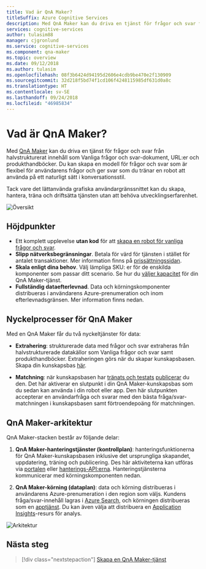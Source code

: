```yaml
---
title: Vad är QnA Maker?
titleSuffix: Azure Cognitive Services
description: Med QnA Maker kan du driva en tjänst för frågor och svar från halvstrukturerat innehåll som Vanliga frågor och svar-dokument, URL:er och produkthandböcker.
services: cognitive-services
author: tulasim88
manager: cjgronlund
ms.service: cognitive-services
ms.component: qna-maker
ms.topic: overview
ms.date: 09/12/2018
ms.author: tulasim
ms.openlocfilehash: 08f3b6424d94195d2606e4cdb9be470e2f130909
ms.sourcegitcommit: 32d218f5bd74f1cd106f4248115985df631d0a8c
ms.translationtype: HT
ms.contentlocale: sv-SE
ms.lasthandoff: 09/24/2018
ms.locfileid: "46985834"
---
```

# <a name="what-is-qna-maker"></a>Vad är QnA Maker?

Med [QnA Maker](https://qnamaker.ai) kan du driva en tjänst för frågor och svar från halvstrukturerat innehåll som Vanliga frågor och svar-dokument, URL:er och produkthandböcker. Du kan skapa en modell för frågor och svar som är flexibel för användarens frågor och ger svar som du tränar en robot att använda på ett naturligt sätt i konversationsstil.

Tack vare det lättanvända grafiska användargränssnittet kan du skapa, hantera, träna och driftsätta tjänsten utan att behöva utvecklingserfarenhet.

![Översikt](../media/qnamaker-overview-learnabout/overview.png)

## <a name="highlights"></a>Höjdpunkter

- Ett komplett upplevelse **utan kod** för att [skapa en robot för vanliga frågor och svar](https://aka.ms/qnamaker-docs-create-faqbot).
- **Slipp nätverksbegränsningar**. Betala för värd för tjänsten i stället för antalet transaktioner. Mer information finns på [prissättningssidan](https://aka.ms/qnamaker-docs-pricing).
- **Skala enligt dina behov**. Välj lämpliga SKU: er för de enskilda komponenter som passar ditt scenario. Se hur du [väljer kapacitet](https://aka.ms/qnamaker-docs-capacity) för din QnA Maker-tjänst.
- **Fullständig dataefterlevnad**. Data och körningskomponenter distribueras i användarens Azure-prenumeration och inom efterlevnadsgränsen. Mer information finns nedan.

## <a name="key-qna-maker-processes"></a>Nyckelprocesser för QnA Maker

Med en QnA Maker får du två nyckeltjänster för data:

* **Extrahering**: strukturerade data med frågor och svar extraheras från halvstrukturerade datakällor som Vanliga frågor och svar samt produkthandböcker. Extraheringen görs när du skapar kunskapsbasen. Skapa din kunskapsbas [här](https://aka.ms/qnamaker-docs-createkb).

* **Matchning**: när kunskapsbasen har [tränats och testats](https://aka.ms/qnamaker-docs-trainkb) [publicerar](https://aka.ms/qnamaker-docs-publishkb) du den. Det här aktiverar en slutpunkt i din QnA Maker-kunskapsbas som du sedan kan använda i din robot eller app. Den här slutpunkten accepterar en användarfråga och svarar med den bästa fråga/svar-matchningen i kunskapsbasen samt förtroendepoäng för matchningen.

## <a name="qna-maker-architecture"></a>QnA Maker-arkitektur

QnA Maker-stacken består av följande delar:

1. **QnA Maker-hanteringstjänster (kontrollplan)**: hanteringsfunktionerna för QnA Maker-kunskapsbasen inklusive det ursprungliga skapandet, uppdatering, träning och publicering. Des här aktiviteterna kan utföras via [portalen](https://qnamaker.ai) eller [hanterings-API:erna](https://aka.ms/qnamaker-v4-apis). Hanteringstjänsterna kommunicerar med körningskomponenten nedan.

2. **QnA Maker-körning (dataplan)**: data och körning distribueras i användarens Azure-prenumeration i den region som väljs. Kundens fråga/svar-innehåll lagras i [Azure Search](https://azure.microsoft.com/services/search/), och körningen distribueras som en [apptjänst](https://azure.microsoft.com/services/app-service/). Du kan även välja att distribuera en [Application Insights](https://azure.microsoft.com/services/application-insights/)-resurs för analys.

![Arkitektur](../media/qnamaker-overview-learnabout/architecture.png)

## <a name="next-steps"></a>Nästa steg

> [!div class="nextstepaction"]
> [Skapa en QnA Maker-tjänst](../how-to/set-up-qnamaker-service-azure.md)
